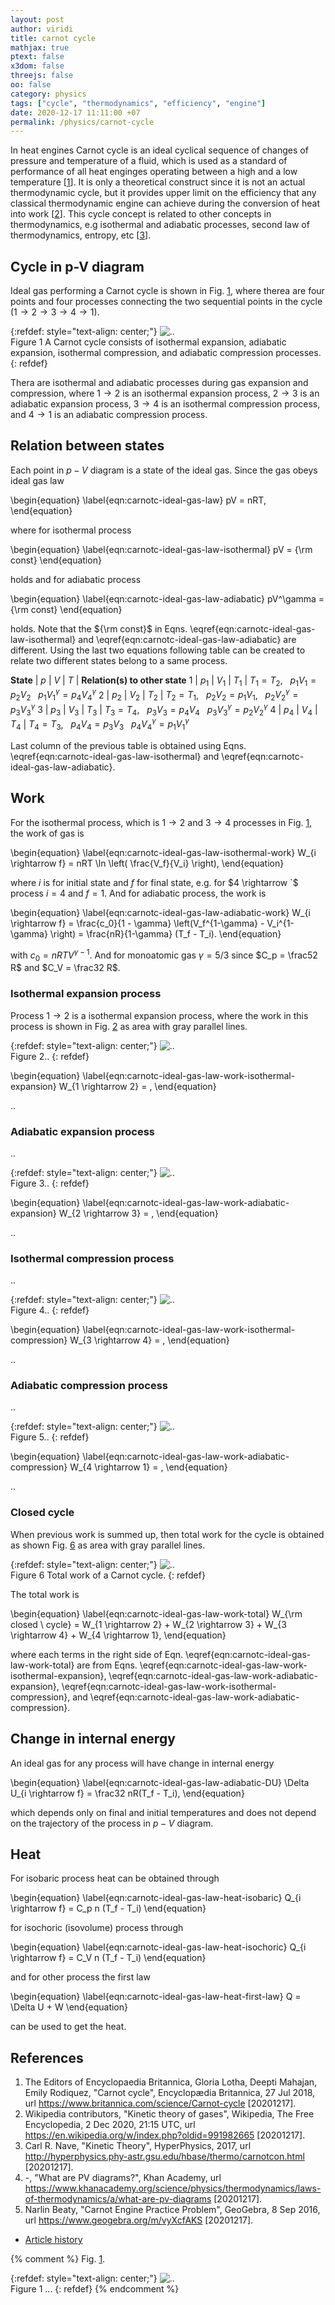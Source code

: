 ```yaml
---
layout: post
author: viridi
title: carnot cycle
mathjax: true
ptext: false
x3dom: false
threejs: false
oo: false
category: physics
tags: ["cycle", "thermodynamics", "efficiency", "engine"]
date: 2020-12-17 11:11:00 +07
permalink: /physics/carnot-cycle
---
```

In heat engines Carnot cycle is an ideal cyclical sequence of changes of pressure and temperature of a fluid, which is used as a standard of performance of all heat enginges operating between a high and a low temperature [[1](#ref1)]. It is only a theoretical construct since it is not an actual thermodynamic cycle, but it provides upper limit on the efficiency that any classical thermodynamic engine can achieve during the conversion of heat into work [[2](#ref2)]. This cycle concept is related to other concepts in thermodynamics, e.g isothermal and adiabatic processes, second law of thermodynamics, entropy, etc [[3](#ref3)].


## Cycle in p-V diagram
Ideal gas performing a Carnot cycle is shown in Fig. <a href="#fig:carnotc-carnot-cycle">1</a>, where therea are four points and four processes connecting the two sequential points in the cycle ($1 \rightarrow 2 \rightarrow 3 \rightarrow 4 \rightarrow 1$).

{:refdef: style="text-align: center;"}
![..](/assets/img/phys/thermodynamics/carnot-cycle.png)
<br />
Figure <a name="fig:carnotc-carnot-cycle">1</a> A Carnot cycle consists of isothermal expansion, adiabatic expansion, isothermal compression, and adiabatic compression processes.
{: refdef}

Thera are isothermal and adiabatic processes during gas expansion and compression, where $1 \rightarrow 2$ is an isothermal expansion process, $2 \rightarrow 3$ is an adiabatic expansion process, $3 \rightarrow 4$ is an isothermal compression process, and $4 \rightarrow 1$ is an adiabatic compression process.


## Relation between states
Each point in $p-V$ diagram is a state of the ideal gas. Since the gas obeys ideal gas law

\begin{equation}
\label{eqn:carnotc-ideal-gas-law}
pV = nRT,
\end{equation}

where for isothermal process

\begin{equation}
\label{eqn:carnotc-ideal-gas-law-isothermal}
pV = {\rm const}
\end{equation}

holds and for adiabatic process

\begin{equation}
\label{eqn:carnotc-ideal-gas-law-adiabatic}
pV^\gamma = {\rm const}
\end{equation}

holds. Note that the ${\rm const}$ in Eqns. \eqref{eqn:carnotc-ideal-gas-law-isothermal} and \eqref{eqn:carnotc-ideal-gas-law-adiabatic} are different. Using the last two equations following table can be created to relate two different states belong to a same process.

**State** | $p$ | $V$ | $T$ | **Relation(s) to other state**
1 | $p_1$ | $V_1$ | $T_1$ | $T_1 = T_2$, &nbsp; $p_1 V_1 = p_2 V_2$ &nbsp; $p_1 V_1^\gamma = p_4 V_4^\gamma$
2 | $p_2$ | $V_2$ | $T_2$ | $T_2 = T_1$, &nbsp; $p_2 V_2 = p_1 V_1$, &nbsp; $p_2 V_2^\gamma = p_3 V_3^\gamma$
3 | $p_3$ | $V_3$ | $T_3$ | $T_3 = T_4$, &nbsp; $p_3 V_3 = p_4 V_4$ &nbsp; $p_3 V_3^\gamma = p_2 V_2^\gamma$
4 | $p_4$ | $V_4$ | $T_4$ | $T_4 = T_3$, &nbsp; $p_4 V_4 = p_3 V_3$ &nbsp; $p_4 V_4^\gamma = p_1 V_1^\gamma$

Last column of the previous table is obtained using Eqns. \eqref{eqn:carnotc-ideal-gas-law-isothermal} and \eqref{eqn:carnotc-ideal-gas-law-adiabatic}.


## Work
For the isothermal process, which is $1 \rightarrow 2$ and $3 \rightarrow 4$ processes in Fig. <a href="#fig:carnotc-carnot-cycle">1</a>, the work of gas is

\begin{equation}
\label{eqn:carnotc-ideal-gas-law-isothermal-work}
W_{i \rightarrow f} = nRT \ln \left( \frac{V_f}{V_i} \right),
\end{equation}

where $i$ is for initial state and $f$ for final state, e.g. for $4 \rightarrow `$ process $i = 4$ and $f = 1$. And for adiabatic process, the work is

\begin{equation}
\label{eqn:carnotc-ideal-gas-law-adiabatic-work}
W_{i \rightarrow f} = \frac{c_0}{1 - \gamma} \left(V_f^{1-\gamma} - V_i^{1-\gamma} \right) = \frac{nR}{1-\gamma} (T_f - T_i).
\end{equation}

with $c_0 = nRTV^{\gamma - 1}$. And for monoatomic gas $\gamma = 5/3$ since $C_p = \frac52 R$ and $C_V = \frac32 R$.

### Isothermal expansion process
Process $1 \rightarrow 2$ is a isothermal expansion process, where the work in this process is shown in Fig. <a href="#fig:carnotc-carnot-cycle-work-isothermal-expansion">2</a> as area with gray parallel lines.

{:refdef: style="text-align: center;"}
![..](/assets/img/phys/thermodynamics/carnot-cycle-work-isothermal-expansion.png)
<br />
Figure <a name="fig:carnotc-carnot-cycle-work-isothermal-expansion">2</a>..
{: refdef}

\begin{equation}
\label{eqn:carnotc-ideal-gas-law-work-isothermal-expansion}
W_{1 \rightarrow 2} = ,
\end{equation}

..

### Adiabatic expansion process
..

{:refdef: style="text-align: center;"}
![..](/assets/img/phys/thermodynamics/carnot-cycle-work-adiabatic-expansion.png)
<br />
Figure <a name="fig:carnotc-carnot-cycle-work-adiabatic-expansion">3</a>..
{: refdef}

\begin{equation}
\label{eqn:carnotc-ideal-gas-law-work-adiabatic-expansion}
W_{2 \rightarrow 3} = ,
\end{equation}

..

### Isothermal compression process
..

{:refdef: style="text-align: center;"}
![..](/assets/img/phys/thermodynamics/carnot-cycle-work-isothermal-compression.png)
<br />
Figure <a name="fig:carnotc-carnot-cycle-work-isothermal-compression">4</a>..
{: refdef}

\begin{equation}
\label{eqn:carnotc-ideal-gas-law-work-isothermal-compression}
W_{3 \rightarrow 4} = ,
\end{equation}

..

### Adiabatic compression process
..

{:refdef: style="text-align: center;"}
![..](/assets/img/phys/thermodynamics/carnot-cycle-work-adiabatic-compression.png)
<br />
Figure <a name="fig:carnotc-carnot-cycle-work-adiabatic-compression">5</a>..
{: refdef}

\begin{equation}
\label{eqn:carnotc-ideal-gas-law-work-adiabatic-compression}
W_{4 \rightarrow 1} = ,
\end{equation}

..

### Closed cycle
When previous work is summed up, then total work for the cycle is obtained as shown Fig. <a href="#fig:carnotc-carnot-cycle-work-total">6</a> as area with gray parallel lines.

{:refdef: style="text-align: center;"}
![..](/assets/img/phys/thermodynamics/carnot-cycle-work-total.png)
<br />
Figure <a name="fig:carnotc-carnot-cycle-work-total">6</a> Total work of a Carnot cycle.
{: refdef}

The total work is

\begin{equation}
\label{eqn:carnotc-ideal-gas-law-work-total}
W_{\rm closed \ cycle} = W_{1 \rightarrow 2} + W_{2 \rightarrow 3} + W_{3 \rightarrow 4} + W_{4 \rightarrow 1},
\end{equation}

where each terms in the right side of Eqn. \eqref{eqn:carnotc-ideal-gas-law-work-total} are from Eqns. \eqref{eqn:carnotc-ideal-gas-law-work-isothermal-expansion}, \eqref{eqn:carnotc-ideal-gas-law-work-adiabatic-expansion}, \eqref{eqn:carnotc-ideal-gas-law-work-isothermal-compression}, and \eqref{eqn:carnotc-ideal-gas-law-work-adiabatic-compression}.


## Change in internal energy
An ideal gas for any process will have change in internal energy

\begin{equation}
\label{eqn:carnotc-ideal-gas-law-adiabatic-DU}
\Delta U_{i \rightarrow f} = \frac32 nR(T_f - T_i),
\end{equation}

which depends only on final and initial temperatures and does not depend on the trajectory of the process in $p-V$ diagram.


## Heat
For isobaric process heat can be obtained through

\begin{equation}
\label{eqn:carnotc-ideal-gas-law-heat-isobaric}
Q_{i \rightarrow f} = C_p n (T_f - T_i)
\end{equation}

for isochoric (isovolume) process through

\begin{equation}
\label{eqn:carnotc-ideal-gas-law-heat-isochoric}
Q_{i \rightarrow f} = C_V n (T_f - T_i)
\end{equation}

and for other process the first law

\begin{equation}
\label{eqn:carnotc-ideal-gas-law-heat-first-law}
Q = \Delta U + W
\end{equation}

can be used to get the heat.


## References
1. <a name="ref1"></a>The Editors of Encyclopaedia Britannica, Gloria Lotha, Deepti Mahajan, Emily Rodiquez, "Carnot cycle", Encyclopædia Britannica, 27 Jul 2018, url <https://www.britannica.com/science/Carnot-cycle> [20201217].
2. <a name="ref2"></a>Wikipedia contributors, "Kinetic theory of gases", Wikipedia, The Free Encyclopedia, 2 Dec 2020, 21:15 UTC, url <https://en.wikipedia.org/w/index.php?oldid=991982665> [20201217].
3. <a name="ref3"></a>Carl R. Nave, "Kinetic Theory", HyperPhysics, 2017, url <http://hyperphysics.phy-astr.gsu.edu/hbase/thermo/carnotcon.html> [20201217].
4. <a name="ref4"></a>-, "What are PV diagrams?", Khan Academy, url <https://www.khanacademy.org/science/physics/thermodynamics/laws-of-thermodynamics/a/what-are-pv-diagrams> [20201217].
5. <a name="ref5"></a>Narlin Beaty, "Carnot Engine Practice Problem", GeoGebra, 8 Sep 2016, url <https://www.geogebra.org/m/vyXcfAKS> [20201217].

+ [Article history](https://github.com/butiran/butiran.github.io/commits/master/_posts/phys/2020-12-17-carnot-cycle.md)

{% comment %}
Fig. <a href="#fig:x">1</a>.

{:refdef: style="text-align: center;"}
![..](/assets/img/phys/x.png)
<br />
Figure <a name="fig:x">1</a> ...
{: refdef}
{% endcomment %}
